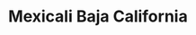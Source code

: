 ---
title: Mexicali Baja California
url: /mexicali-baja-california/
latitude: 32.614
longitude: -115.399
---